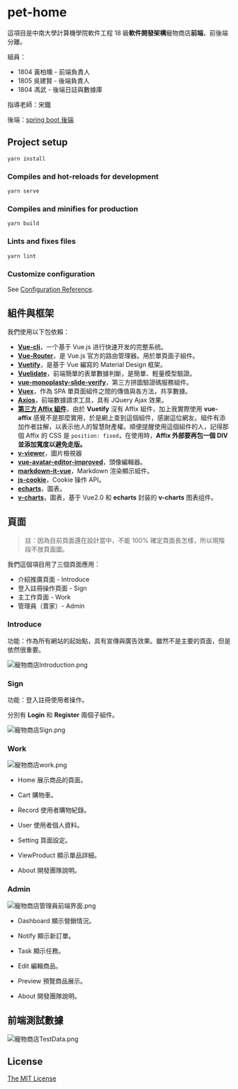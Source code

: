 # pet-home

這項目是中南大學計算機學院軟件工程 18 級**軟件開發架構**寵物商店**前端**，前後端分離。

組員：

- 1804 黃柏曛 - 前端負責人
- 1805 吳建賢 - 後端負責人
- 1804 馮武 - 後端日誌與數據庫

指導老師：宋鐵

後端：[spring boot 後端](https://github.com/lumusen0305/springBoot-vue)

## Project setup
```
yarn install
```

### Compiles and hot-reloads for development
```
yarn serve
```

### Compiles and minifies for production
```
yarn build
```

### Lints and fixes files
```
yarn lint
```

### Customize configuration
See [Configuration Reference](https://cli.vuejs.org/config/).

## 組件與框架

我們使用以下包依賴：

 - **[Vue-cli](https://cli.vuejs.org/zh/guide/)**，一个基于 Vue.js 进行快速开发的完整系统。
 - **[Vue-Router](https://router.vuejs.org/zh/installation.html)**，是 Vue.js 官方的路由管理器。用於單頁面子組件。
 - **[Vuetify](https://vuetifyjs.com/zh-Hans/)**，是基于 Vue 編寫的 Material Design 框架。
 - **[Vuelidate](https://vuelidate.js.org/#getting-started)**，前端簡單的表單數據判斷，是簡單、輕量模型驗證。
 - **[vue-monoplasty-slide-verify](https://github.com/monoplasty/vue-monoplasty-slide-verify)**，第三方拼圖驗證碼服務組件。
 - **[Vuex](https://vuex.vuejs.org/zh/)**，作為 SPA 單頁面組件之間的傳值與各方法，共享數據。
 - **[Axios](https://www.npmjs.com/package/vue-axios)**，前端數據請求工具，具有 JQuery Ajax 效果。
 - **[第三方 Affix 組件](https://www.cnblogs.com/shenjp/p/10100837.html)**，由於 **Vuetify** 沒有 Affix 組件，加上我實際使用 **vue-affix** 感覺不是那麼實用，於是網上查到這個組件，感謝這位網友。組件有添加作者註解，以表示他人的智慧財產權。順便提醒使用這個組件的人，記得那個 Affix 的 CSS 是 `position: fixed`，在使用時，**Affix 外部要再包一個 DIV 並添加寬度以避免走版。**
 - **[v-viewer](https://github.com/mirari/v-viewer)**，圖片檢視器
 - **[vue-avatar-editor-improved](https://www.npmjs.com/package/vue-avatar-editor-improved/v/1.0.4)**，頭像編輯器。
 - **[markdown-it-vue](https://github.com/ravenq/markdown-it-vue)**，Markdown 渲染顯示組件。
 - **[js-cookie](https://github.com/js-cookie/js-cookie)**，Cookie 操作 API。
 - **[echarts](https://www.npmjs.com/package/echarts)**，圖表。
 - **[v-charts](https://v-charts.js.org/#/)**，圖表，基于 Vue2.0 和 **echarts** 封装的 **v-charts** 图表组件。

## 頁面

> 註：因為目前頁面還在設計當中，不能 100% 確定頁面長怎樣，所以現階段不放頁面圖。

我們這個項目用了三個頁面應用：

- 介紹推廣頁面 - Introduce
- 登入註冊操作頁面 - Sign
- 主工作頁面 - Work
- 管理員（賣家）- Admin

### Introduce

功能：作為所有網站的起始點，具有宣傳與廣告效果。雖然不是主要的頁面，但是依然很重要。

![寵物商店Introduction.png](https://i.loli.net/2020/04/04/Ac9qp7esMTB4LO6.png)

### Sign

功能：登入註冊使用者操作。

分別有 **Login** 和 **Register** 兩個子組件。

![寵物商店Sign.png](https://i.loli.net/2020/04/04/UPoTqzw4kEeR5FL.png)

### Work

![寵物商店work.png](https://i.loli.net/2020/04/04/2g7nJkFZB4DCWs9.png)

- Home 展示商品的頁面。

- Cart 購物車。

- Record 使用者購物紀錄。

- User 使用者個人資料。

- Setting 頁面設定。

- ViewProduct 顯示單品詳細。

- About 開發團隊說明。

### Admin

![寵物商店管理員前端界面.png](https://i.loli.net/2020/04/04/T2dO87iEHJpW6oy.png)

- Dashboard 顯示營銷情況。

- Notify 顯示新訂單。

- Task 顯示任務。

- Edit 編輯商品。

- Preview 預覽商品展示。

- About 開發團隊說明。

## 前端測試數據

![寵物商店TestData.png](https://i.loli.net/2020/04/05/eEjkMPZF69hyTus.png)

## License
[The MIT License](https://github.com/HuangNO1/PetHome_Front_Back/blob/master/LICENSE)
